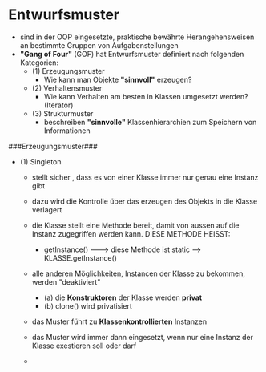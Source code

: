 # Entwurfsmuster #

- sind in der OOP eingesetzte, praktische bewährte Herangehensweisen an bestimmte Gruppen von Aufgabenstellungen
- **"Gang of Four"** (GOF) hat Entwurfsmuster definiert nach folgenden Kategorien:
	-  (1)	Erzeugungsmuster
		-  Wie kann man Objekte **"sinnvoll"** erzeugen?
	-  (2)	Verhaltensmuster
		-  Wie kann Verhalten am besten in Klassen umgesetzt werden? (Iterator)
	-  (3)	Strukturmuster
		-  beschreiben **"sinnvolle"** Klassenhierarchien zum Speichern von Informationen
	

###Erzeugungsmuster###
	
- (1) Singleton
	- stellt sicher , dass es von einer Klasse immer nur genau eine Instanz gibt
	- dazu wird die Kontrolle über das erzeugen des Objekts in die Klasse verlagert
	- die Klasse stellt eine Methode bereit, damit von aussen auf die Instanz zugegriffen werden kann. DIESE METHODE HEISST:  
		- getInstance() ---> diese Methode ist static --> KLASSE.getInstance()
	- alle anderen Möglichkeiten, Instancen der Klasse zu bekommen, werden "deaktiviert"
		- (a) die **Konstruktoren** der Klasse werden **privat**
		- (b) clone() wird privatisiert
	
	- das Muster führt zu **Klassenkontrollierten** Instanzen
	- das Muster wird immer dann eingesetzt, wenn nur eine Instanz der Klasse exestieren soll oder darf
	- 